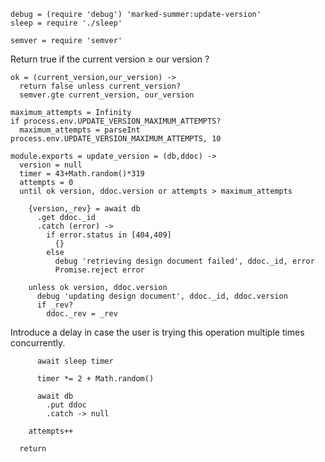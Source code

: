     debug = (require 'debug') 'marked-summer:update-version'
    sleep = require './sleep'

    semver = require 'semver'

Return true if the current version ≥ our version ?

    ok = (current_version,our_version) ->
      return false unless current_version?
      semver.gte current_version, our_version

    maximum_attempts = Infinity
    if process.env.UPDATE_VERSION_MAXIMUM_ATTEMPTS?
      maximum_attempts = parseInt process.env.UPDATE_VERSION_MAXIMUM_ATTEMPTS, 10

    module.exports = update_version = (db,ddoc) ->
      version = null
      timer = 43+Math.random()*319
      attempts = 0
      until ok version, ddoc.version or attempts > maximum_attempts

        {version,_rev} = await db
          .get ddoc._id
          .catch (error) ->
            if error.status in [404,409]
              {}
            else
              debug 'retrieving design document failed', ddoc._id, error
              Promise.reject error

        unless ok version, ddoc.version
          debug 'updating design document', ddoc._id, ddoc.version
          if _rev?
            ddoc._rev = _rev

Introduce a delay in case the user is trying this operation multiple times concurrently.

          await sleep timer

          timer *= 2 + Math.random()

          await db
            .put ddoc
            .catch -> null

        attempts++

      return
